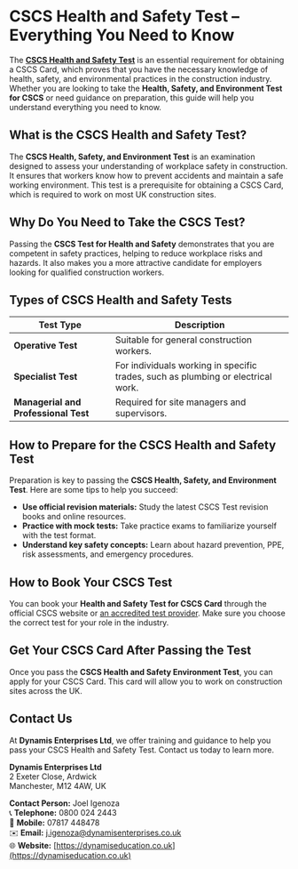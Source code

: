 # CSCS Health and Safety Test – Everything You Need to Know

The [**CSCS Health and Safety Test**](https://dynamiseducation.co.uk/cscs-test-manchester/) is an essential requirement for obtaining a CSCS Card, which proves that you have the necessary knowledge of health, safety, and environmental practices in the construction industry. Whether you are looking to take the **Health, Safety, and Environment Test for CSCS** or need guidance on preparation, this guide will help you understand everything you need to know.

## What is the CSCS Health and Safety Test?

The **CSCS Health, Safety, and Environment Test** is an examination designed to assess your understanding of workplace safety in construction. It ensures that workers know how to prevent accidents and maintain a safe working environment. This test is a prerequisite for obtaining a CSCS Card, which is required to work on most UK construction sites.

## Why Do You Need to Take the CSCS Test?

Passing the **CSCS Test for Health and Safety** demonstrates that you are competent in safety practices, helping to reduce workplace risks and hazards. It also makes you a more attractive candidate for employers looking for qualified construction workers.

## Types of CSCS Health and Safety Tests

| Test Type                            | Description                                                                      |
| ------------------------------------ | -------------------------------------------------------------------------------- |
| **Operative Test**                   | Suitable for general construction workers.                                       |
| **Specialist Test**                  | For individuals working in specific trades, such as plumbing or electrical work. |
| **Managerial and Professional Test** | Required for site managers and supervisors.                                      |

## How to Prepare for the CSCS Health and Safety Test

Preparation is key to passing the **CSCS Health, Safety, and Environment Test**. Here are some tips to help you succeed:

- **Use official revision materials:** Study the latest CSCS Test revision books and online resources.
- **Practice with mock tests:** Take practice exams to familiarize yourself with the test format.
- **Understand key safety concepts:** Learn about hazard prevention, PPE, risk assessments, and emergency procedures.

## How to Book Your CSCS Test

You can book your **Health and Safety Test for CSCS Card** through the official CSCS website or [an accredited test provider](https://dynamiseducation.co.uk/cscs-test-manchester/). Make sure you choose the correct test for your role in the industry.

## Get Your CSCS Card After Passing the Test

Once you pass the **CSCS Health and Safety Environment Test**, you can apply for your CSCS Card. This card will allow you to work on construction sites across the UK.

## Contact Us

At **Dynamis Enterprises Ltd**, we offer training and guidance to help you pass your CSCS Health and Safety Test. Contact us today to learn more.

**Dynamis Enterprises Ltd**\
2 Exeter Close, Ardwick\
Manchester, M12 4AW, UK

**Contact Person:** Joel Igenoza\
📞 **Telephone:** 0800 024 2443\
📱 **Mobile:** 07817 448478\
✉️ **Email:** [j.igenoza@dynamisenterprises.co.uk](mailto\:j.igenoza@dynamisenterprises.co.uk)\
🌐 **Website:** [https://dynamiseducation.co.uk](https://dynamiseducation.co.uk)

